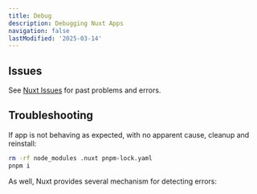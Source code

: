 ```yaml
---
title: Debug
description: Debugging Nuxt Apps
navigation: false 
lastModified: '2025-03-14'
---
```


## Issues

See [Nuxt Issues](/docs-tech/frameworks/nuxt3/debug/issues) for past problems and errors.

## Troubleshooting

If app is not behaving as expected, with no apparent cause, cleanup and reinstall:

```bash
rm -rf node_modules .nuxt pnpm-lock.yaml
pnpm i
```

As well, Nuxt provides several mechanism for detecting errors:
